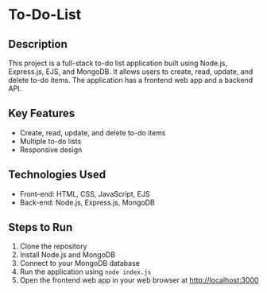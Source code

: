 # To-Do-List

## Description

This project is a full-stack to-do list application built using Node.js, Express.js, EJS, and MongoDB. It allows users to create, read, update, and delete to-do items. The application has a frontend web app and a backend API.

## Key Features

- Create, read, update, and delete to-do items
- Multiple to-do lists
- Responsive design

## Technologies Used

- Front-end: HTML, CSS, JavaScript, EJS
- Back-end: Node.js, Express.js, MongoDB

## Steps to Run

1. Clone the repository
2. Install Node.js and MongoDB
3. Connect to your MongoDB database
4. Run the application using `node index.js`
5. Open the frontend web app in your web browser at [http://localhost:3000](http://localhost:3000)

